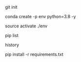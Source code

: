 git init

conda create -p env python=3.8 -y

source activate ./env

pip list

history

pip install -r requirements.txt